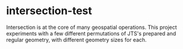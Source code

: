 # intersection-test
Intersection is at the core of many geospatial operations.  This project experiments with a few different permutations of JTS's prepared and regular geometry, with different geometry sizes for each.
